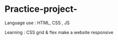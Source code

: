 # Practice-project-
Language use : HTML, CSS , JS 




Learning : CSS grid & flex 
           make a website responsive 
